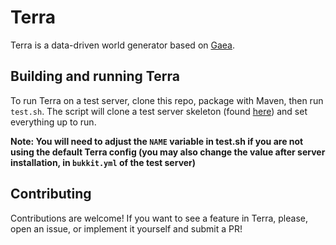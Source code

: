 # Terra
Terra is a data-driven world generator based on [Gaea](https://github.com/PolyhedralDev/Gaea).

## Building and running Terra
To run Terra on a test server, clone this repo, package with Maven, then run `test.sh`. The script will clone a test
server skeleton (found [here](https://github.com/PolyhedralDev/WorldGenTestServer)) and set everything up to run.   
   
**Note: You will need to adjust the `NAME` variable in test.sh if you are not using the default Terra config (you may
also change the value after server installation, in `bukkit.yml` of the test server)**

## Contributing
Contributions are welcome! If you want to see a feature in Terra, please, open an issue, or implement it yourself and
submit a PR!